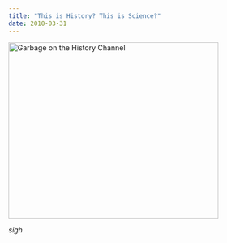 ```yaml
---
title: "This is History? This is Science?"
date: 2010-03-31
---
```

<img src="@root/files/2010/03/screen-shot-2010-03-31-at-84008-pm.png" alt="Garbage on the History Channel" width="414" height="348" class="centered">

*sigh*
